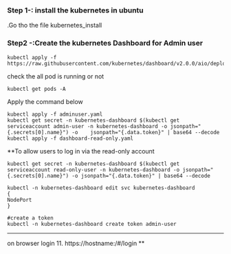 ### Step 1-: install the kubernetes in ubuntu
.Go tho the file kubernetes_install

### Step2 -:Create the kubernetes Dashboard for Admin user
~~~
kubectl apply -f https://raw.githubusercontent.com/kubernetes/dashboard/v2.0.0/aio/deploy/recommended.yaml
~~~
check the all pod is running or not
~~~
kubectl get pods -A
~~~
Apply the command below
~~~
kubectl apply -f adminuser.yaml
kubectl get secret -n kubernetes-dashboard $(kubectl get serviceaccount admin-user -n kubernetes-dashboard -o jsonpath="{.secrets[0].name}") -o    jsonpath="{.data.token}" | base64 --decode
kubectl apply -f dashboard-read-only.yaml
~~~
**To allow users to log in via the read-only account
~~~
kubectl get secret -n kubernetes-dashboard $(kubectl get serviceaccount read-only-user -n kubernetes-dashboard -o jsonpath="{.secrets[0].name}") -o jsonpath="{.data.token}" | base64 --decode

kubectl -n kubernetes-dashboard edit svc kubernetes-dashboard
{
NodePort
}

#create a token
kubectl -n kubernetes-dashboard create token admin-user
~~~

----------------------------------------------------------------
on browser login
11. https://hostname:/#/login
**
